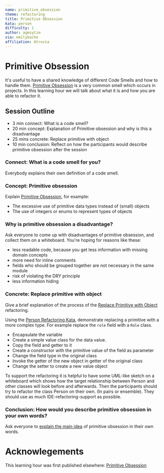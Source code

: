 ```yaml
---
name: primitive_obsession
theme: refactoring
title: Primitive Obsession
kata: person
difficulty: 1
author: agmsytim 
via: emilybache
affiliation: Atruvia 
---
```


# Primitive Obsession

It's useful to have a shared knowledge of different Code Smells and how to handle them. [Primitive Obsession](/code_smells/primitive_obsession.html) is a very common smell which occurs in projects.
In this learning hour we will talk about what it is and how you are able to refactor it. 

## Session Outline
 
* 3  min connect: What is a code smell? 
* 20 min concept: Explanation of Primitive obsession and why is this a disadvantage 
* 25 mins concrete: Replace primitive with object
* 10 min conclusion: Reflect on how the participants would describe primitive obsession after the session

### Connect: What is a code smell for you?
Everybody explains their own definition of a code smell.
 
### Concept: Primitive obsession
Explain [Primitive Obsession](/code_smells/primitive_obsession.html), for example:
  - The excessive use of primitive data types instead of (small) objects
  - The use of integers or enums to represent types of objects

### Why is primitive obsession a disadvantage?
Ask everyone to come up with disadvantages of primitive obsession, and collect them on a whiteboard.
You're hoping for reasons like these:
  - less readable code, because you get less information with missing domain concepts
  - more need for inline comments
  - fields who should be grouped together are not necessary in the same module
  - risk of violating the DRY principle
  - less information hiding

### Concrete: Replace primitive with object
Give a brief explanation of the process of the [Replace Primitive with Object](https://refactoring.com/catalog/replacePrimitiveWithObject.html) refactoring. 

Using the [Person Refactoring Kata](https://github.com/sammancoaching/Person-Refactoring-Kata), demonstrate replacing a primitive with a more complex type. For example replace the `role` field with a `Role` class. 
  - Encapsulate the variable
  - Create a simple value class for the data value.
  - Copy the field and getter to it
  - Create a constructor with the primitive value of the field as parameter
  - Change the field type in the original class
  - Invoke the getter of the new object in getter of the original class
  - Change the setter to create a new value object 

To support the refactoring it is helpful to have some UML-like sketch on a whiteboard which shows how the target relationship between Person and other classes will look before and afterwards. Then the participants should try to refactor the class Person on their own. (In pairs or ensemble). They should use as much IDE-refactoring-support as possible.

### Conclusion: How would you describe primitive obsession in your own words?
Ask everyone to [explain the main idea](/activities/conclusions/explain_main_idea.html) of primitive obsession in their own words.

# Acknowlegements
This learning hour was first published elsewhere: [Primitive Obsession](https://github.com/atruvia/samman-coaching-website/blob/lh-additions/_learning_hours/refactoring/primitive_obsession.md) 